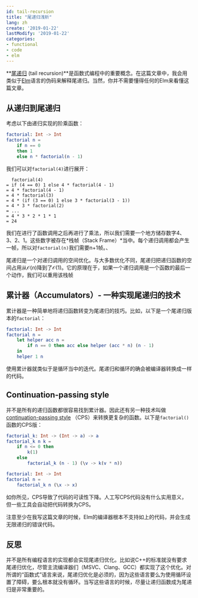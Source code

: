 ```yaml
---
id: tail-recursion
title: "尾递归浅析"
lang: zh
create: '2019-01-22'
lastModify: '2019-01-22'
categories:
- functional
- code
- elm
---
```


**[尾递归](https://zh.wikipedia.org/wiki/%E5%B0%BE%E8%B0%83%E7%94%A8) (tail recursion)**是函数式编程中的重要概念。在这篇文章中，我会用类似于[Elm](https://elm-lang.org/)语言的伪码来解释尾递归。当然，你并不需要懂得任何的Elm来看懂这篇文章。

## 从递归到尾递归

考虑以下由递归实现的阶乘函数：

``` elm
factorial: Int -> Int
factorial n =
    if n == 0
    then 1
    else n * factorial(n - 1)
```

我们可以对`factorial(4)`进行展开：

```
  factorial(4)
= if (4 == 0) 1 else 4 * factorial(4 - 1)
= 4 * factorial(4 - 1)
= 4 * factorial(3)
= 4 * (if (3 == 0) 1 else 3 * factorial(3 - 1))
= 4 * 3 * factorial(2)
= ...
= 4 * 3 * 2 * 1 * 1
= 24
```

我们在进行了函数调用之后再进行了乘法，所以我们需要一个地方储存数字4、3、2、1。这些数字被存在*栈帧（Stack Frame）*当中。每个递归调用都会产生一帧，所以对`factorial(n)`我们需要n+1帧。、

尾递归是一个对递归调用的空间优化。与大多数优化不同，尾递归把递归函数的空间占用从$\mathcal{O}(n)$降到了$\mathcal{O}(1)$。它的原理在于，如果一个递归调用是一个函数的最后一个动作，我们可以重用该栈帧

## 累计器（Accumulators）- 一种实现尾递归的技术
累计器是一种简单地将递归函数转变为尾递归的技巧。比如，以下是一个尾递归版本的`factorial`：

``` elm
factorial: Int -> Int
factorial n =
    let helper acc n =
        if n == 0 then acc else helper (acc * n) (n - 1)
    in
    helper 1 n
```

使用累计器就类似于是循环当中的迭代。尾递归和循环的确会被编译器转换成一样的代码。

## Continuation-passing style
并不是所有的递归函数都很容易找到累计器。因此还有另一种技术叫做[continuation-passing style](https://en.wikipedia.org/wiki/Continuation-passing_style) （CPS）来转换更复杂的函数。以下是`factorial()`函数的CPS版：

```elm
factorial_k: Int -> (Int -> a) -> a
factorial_k n k =
    if n <= 0 then
        k(1)
    else
        factorial_k (n - 1) (\v -> k(v * n))

factorial: Int -> Int
factorial n =
    factorial_k n (\x -> x)
```

如你所见，CPS导致了代码的可读性下降。人工写CPS代码没有什么实用意义，但一些工具会自动把代码转换为CPS。

注意至少在我写这篇文章的时候，Elm的编译器根本不支持如上的代码，并会生成无限递归的错误代码。

## 反思
并不是所有编程语言的实现都会实现尾递归优化。比如说C++的标准就没有要求尾递归优化，尽管主流编译器们（MSVC、Clang、GCC）都实现了这个优化。对所谓的“函数式”语言来说，尾递归优化是必须的，因为这些语言要么为使用循环设置了障碍，要么根本就没有循环。当写这些语言的时候，尽量让递归函数成为尾递归是非常重要的。

